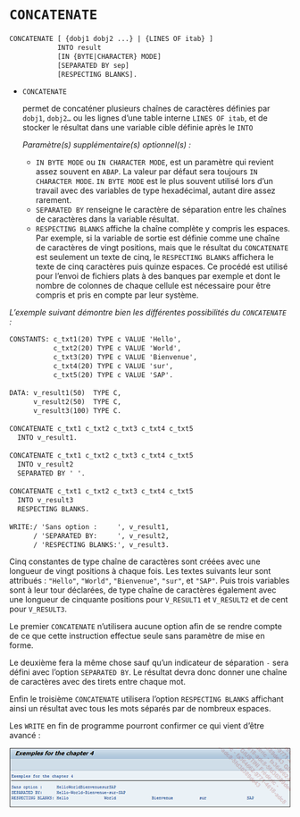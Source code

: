# **`CONCATENATE`**

```JS
CONCATENATE [ {dobj1 dobj2 ...} | {LINES OF itab} ]
            INTO result
            [IN {BYTE|CHARACTER} MODE]
            [SEPARATED BY sep]
            [RESPECTING BLANKS].
```

- `CONCATENATE`

  permet de concaténer plusieurs chaînes de caractères définies par `dobj1`, `dobj2…` ou les lignes d’une table interne `LINES OF itab`, et de stocker le résultat dans une variable cible définie après le `INTO`

  _Paramètre(s) supplémentaire(s) optionnel(s) :_

  - `IN BYTE MODE` ou `IN CHARACTER MODE`, est un paramètre qui revient assez souvent en `ABAP`. La valeur par défaut sera toujours `IN CHARACTER MODE`. `IN BYTE MODE` est le plus souvent utilisé lors d’un travail avec des variables de type hexadécimal, autant dire assez rarement.
  - `SEPARATED BY` renseigne le caractère de séparation entre les chaînes de caractères dans la variable résultat.
  - `RESPECTING BLANKS` affiche la chaîne complète y compris les espaces. Par exemple, si la variable de sortie est définie comme une chaîne de caractères de vingt positions, mais que le résultat du `CONCATENATE` est seulement un texte de cinq, le `RESPECTING BLANKS` affichera le texte de cinq caractères puis quinze espaces. Ce procédé est utilisé pour l’envoi de fichiers plats à des banques par exemple et dont le nombre de colonnes de chaque cellule est nécessaire pour être compris et pris en compte par leur système.

_L’exemple suivant démontre bien les différentes possibilités du `CONCATENATE` :_

```JS
CONSTANTS: c_txt1(20) TYPE c VALUE 'Hello',
           c_txt2(20) TYPE c VALUE 'World',
           c_txt3(20) TYPE c VALUE 'Bienvenue',
           c_txt4(20) TYPE c VALUE 'sur',
           c_txt5(20) TYPE c VALUE 'SAP'.

DATA: v_result1(50)  TYPE C,
      v_result2(50)  TYPE C,
      v_result3(100) TYPE C.

CONCATENATE c_txt1 c_txt2 c_txt3 c_txt4 c_txt5
  INTO v_result1.

CONCATENATE c_txt1 c_txt2 c_txt3 c_txt4 c_txt5
  INTO v_result2
  SEPARATED BY ' '.

CONCATENATE c_txt1 c_txt2 c_txt3 c_txt4 c_txt5
  INTO v_result3
  RESPECTING BLANKS.

WRITE:/ 'Sans option :     ', v_result1,
      / 'SEPARATED BY:     ', v_result2,
      / 'RESPECTING BLANKS:', v_result3.
```

Cinq constantes de type chaîne de caractères sont créées avec une longueur de vingt positions à chaque fois. Les textes suivants leur sont attribués : `"Hello"`, `"World"`, `"Bienvenue"`, `"sur"`, et `"SAP"`. Puis trois variables sont à leur tour déclarées, de type chaîne de caractères également avec une longueur de cinquante positions pour `V_RESULT1` et `V_RESULT2` et de cent pour `V_RESULT3`.

Le premier `CONCATENATE` n’utilisera aucune option afin de se rendre compte de ce que cette instruction effectue seule sans paramètre de mise en forme.

Le deuxième fera la même chose sauf qu’un indicateur de séparation `-` sera défini avec l’option `SEPARATED BY`. Le résultat devra donc donner une chaîne de caractères avec des tirets entre chaque mot.

Enfin le troisième `CONCATENATE` utilisera l’option `RESPECTING BLANKS` affichant ainsi un résultat avec tous les mots séparés par de nombreux espaces.

Les `WRITE` en fin de programme pourront confirmer ce qui vient d’être avancé :

![](../99%20-%20Ressources/01_Variables%20-%2004%20-%2001.png)
